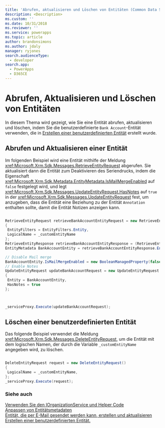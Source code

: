 ```yaml
---
title: 'Abrufen, aktualisieren und Löschen von Entitäten (Common Data Service) | Microsoft Docs'
description: <Description>
ms.custom: ''
ms.date: 10/31/2018
ms.reviewer: ''
ms.service: powerapps
ms.topic: article
author: brandonsimons
ms.author: jdaly
manager: ryjones
search.audienceType:
  - developer
search.app:
  - PowerApps
  - D365CE
---
```

# <a name="retrieve-update-and-delete-entities"></a>Abrufen, Aktualisieren und Löschen von Entitäten

In diesem Thema wird gezeigt, wie Sie eine Entität abrufen, aktualisieren und löschen, indem Sie die benutzerdefinierte `Bank Account`-Entität verwenden, die in [Erstellen einer benutzerdefinierten Entität](create-custom-entity.md) erstellt wurde.  
  
<a name="BKMK_RetrieveAndUpdateEntity"></a>  
 
## <a name="retrieve-and-update-an-entity"></a>Abrufen und Aktualisieren einer Entität  

 Im folgenden Beispiel wird eine Entität mithilfe der Meldung <xref:Microsoft.Xrm.Sdk.Messages.RetrieveEntityRequest> abgerufen. Sie aktualisiert dann die Entität zum Deaktivieren des Seriendrucks, indem die Eigenschaft <xref:Microsoft.Xrm.Sdk.Metadata.EntityMetadata.IsMailMergeEnabled> auf `false` festgelegt wird, und legt <xref:Microsoft.Xrm.Sdk.Messages.UpdateEntityRequest.HasNotes> auf `true` in der <xref:Microsoft.Xrm.Sdk.Messages.UpdateEntityRequest> fest, um anzugeben, dass die Entität eine Beziehung zu der Entität `Annotation` enthalten sollte, damit die Entität Notizen anzeigen kann.  
  
```csharp

RetrieveEntityRequest retrieveBankAccountEntityRequest = new RetrieveEntityRequest
{
 EntityFilters = EntityFilters.Entity,
 LogicalName = _customEntityName
};
RetrieveEntityResponse retrieveBankAccountEntityResponse = (RetrieveEntityResponse)_serviceProxy.Execute(retrieveBankAccountEntityRequest);
EntityMetadata BankAccountEntity = retrieveBankAccountEntityResponse.EntityMetadata;

// Disable Mail merge
BankAccountEntity.IsMailMergeEnabled = new BooleanManagedProperty(false);
// Enable Notes
UpdateEntityRequest updateBankAccountRequest = new UpdateEntityRequest
{
 Entity = BankAccountEntity,
 HasNotes = true
};



_serviceProxy.Execute(updateBankAccountRequest);
```
  
<a name="BKMK_DeleteCustomEntity"></a>   

## <a name="delete-a-custom-entity"></a>Löschen einer benutzerdefinierten Entität  

Das folgende Beispiel verwendet die Meldung <xref:Microsoft.Xrm.Sdk.Messages.DeleteEntityRequest>, um die Entität mit dem logischen Namen, der durch die Variable `_customEntityName` angegeben wird, zu löschen.  
  
```csharp

DeleteEntityRequest request = new DeleteEntityRequest()
{
 LogicalName = _customEntityName,
};
_serviceProxy.Execute(request);
```
  
### <a name="see-also"></a>Siehe auch  
 [Verwenden Sie den IOrganizationService und Helper Code](/dynamics365/customer-engagement/developer/use-sample-helper-code)   
 [Anpassen von Entitätsmetadaten](../customize-entity-metadata.md)   
 [Entität, die per E-Mail gesendet werden kann, erstellen und aktualisieren](/dynamics365/customer-engagement/developer/create-update-entity-emailed)   
 [Erstellen einer benutzerdefinierten Entität.](create-custom-entity.md)